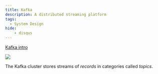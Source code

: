 ```yaml
---
title: Kafka
description: A distributed streaming platform
tags:
  - System Design
hide:
    - disqus
---
```


[Kafka intro](https://docs.confluent.io/5.5.1/kafka/introduction.html)

![](https://docs.confluent.io/5.5.1/_images/kafka-apis.png)

The Kafka cluster stores streams of *records* in categories called *topics*.